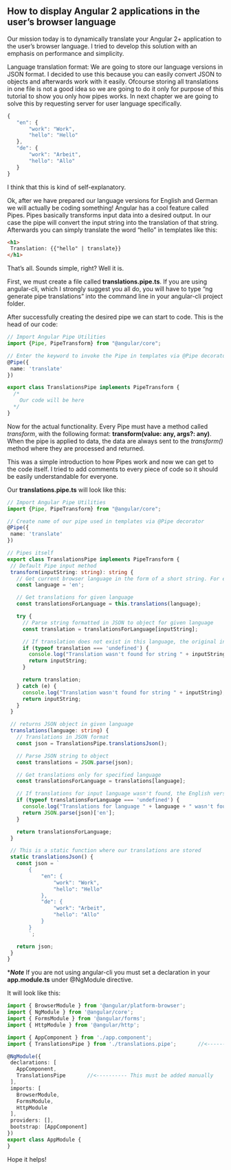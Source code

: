 ## How to display Angular 2 applications in the user’s browser language

Our mission today is to dynamically translate your Angular 2+ application to the user’s browser language. I tried to develop this solution with an emphasis on performance and simplicity. 

Language translation format:
We are going to store our language versions in JSON format. I decided to use this because you can easily convert JSON to objects and afterwards work with it easily.
Ofcourse storing all translations in one file is not a good idea so we are going to do it only for purpose of this tutorial to show you only how pipes works.
In next chapter we are going to solve this by requesting server for user language specifically.

```javascript
{
   "en": {
       "work": "Work",
       "hello": "Hello"
   },
   "de": {
       "work": "Arbeit",
       "hello": "Allo"
   }
}
```

I think that this is kind of self-explanatory.

Ok, after we have prepared our language versions for English and German we will actually be coding something! Angular has a cool feature called Pipes. Pipes basically transforms input data into a desired output. In our case the pipe will convert the input string into the translation of that string. 
Afterwards you can simply translate the word “hello” in templates like this:

```html
<h1>
 Translation: {{"hello" | translate}}
</h1>
```
That’s all. Sounds simple, right? Well it is.

First, we must create a file called **translations.pipe.ts**. If you are using angular-cli, which I strongly suggest you all do, you will have to type “ng generate pipe translations” into the command line in your angular-cli project folder.

After successfully creating the desired pipe we can start to code. This is the head of our code: 
```typescript
// Import Angular Pipe Utilities
import {Pipe, PipeTransform} from "@angular/core";

// Enter the keyword to invoke the Pipe in templates via @Pipe decorator
@Pipe({
 name: 'translate'
})

export class TranslationsPipe implements PipeTransform {
  /*
    Our code will be here
  */
}
```

Now for the actual functionality.
Every Pipe must have a method called *transform*, with the following format: **transform(value: any, args?: any)**. When the pipe is applied to data, the data are always sent to the *transform()* method where they are processed and returned. 

This was a simple introduction to how Pipes work and now we can get to the code itself.
I tried to add comments to every piece of code so it should be easily understandable for everyone.

Our **translations.pipe.ts** will look like this:

```typescript
// Import Angular Pipe Utilities
import {Pipe, PipeTransform} from "@angular/core";

// Create name of our pipe used in templates via @Pipe decorator
@Pipe({
 name: 'translate'
})

// Pipes itself
export class TranslationsPipe implements PipeTransform {
 // Default Pipe input method
 transform(inputString: string): string {
   // Get current browser language in the form of a short string. For example 'en', 'fr' etc.
   const language = 'en';

   // Get translations for given language
   const translationsForLanguage = this.translations(language);

   try {
     // Parse string formatted in JSON to object for given language
     const translation = translationsForLanguage[inputString];

     // If translation does not exist in this language, the original input string is returned
     if (typeof translation === 'undefined') {
       console.log("Translation wasn't found for string " + inputString);
       return inputString;
     }

     return translation;
   } catch (e) {
     console.log("Translation wasn't found for string " + inputString);
     return inputString;
   }
 }

 // returns JSON object in given language
 translations(language: string) {
   // Translations in JSON format
   const json = TranslationsPipe.translationsJson();

   // Parse JSON string to object
   const translations = JSON.parse(json);

   // Get translations only for specified language
   const translationsForLanguage = translations[language];

   // If translations for input language wasn't found, the English version is returned
   if (typeof translationsForLanguage === 'undefined') {
     console.log("Translations for language " + language + " wasn't found.");
     return JSON.parse(json)['en'];
   }

   return translationsForLanguage;
 }

 // This is a static function where our translations are stored
 static translationsJson() {
   const json = `
       {
           "en": {
               "work": "Work",
               "hello": "Hello"
           },
           "de": {
               "work": "Arbeit",
               "hello": "Allo"
           }
       }
       `;

   return json;
 }
}
```

******Note*****
If you are not using angular-cli you must set a declaration in your **app.module.ts** under @NgModule directive.

It will look like this:
```typescript
import { BrowserModule } from '@angular/platform-browser';
import { NgModule } from '@angular/core';
import { FormsModule } from '@angular/forms';
import { HttpModule } from '@angular/http';

import { AppComponent } from './app.component';
import { TranslationsPipe } from './translations.pipe';       //<---------- This must be added manually

@NgModule({
 declarations: [
   AppComponent,
   TranslationsPipe       //<---------- This must be added manually
 ],
 imports: [
   BrowserModule,
   FormsModule,
   HttpModule
 ],
 providers: [],
 bootstrap: [AppComponent]
})
export class AppModule {
}
```

Hope it helps!

